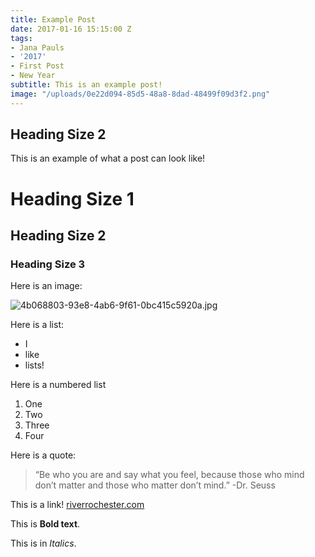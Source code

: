 ```yaml
---
title: Example Post
date: 2017-01-16 15:15:00 Z
tags:
- Jana Pauls
- '2017'
- First Post
- New Year
subtitle: This is an example post!
image: "/uploads/0e22d094-85d5-48a8-8dad-48499f09d3f2.png"
---
```


## Heading Size 2

This is an example of what a post can look like!

# Heading Size 1

## Heading Size 2

### Heading Size 3

Here is an image: 

![4b068803-93e8-4ab6-9f61-0bc415c5920a.jpg](/uploads/4b068803-93e8-4ab6-9f61-0bc415c5920a.jpg)

Here is a list:

* I
* like 
* lists!

Here is a numbered list

1. One
2. Two
3. Three
4. Four

Here is a quote: 

> “Be who you are and say what you feel, because those who mind don’t matter and those who matter don’t mind.”
-Dr. Seuss

This is a link! [riverrochester.com](https://riverrochester.com)

This is **Bold text**.

This is in *Italics*.
